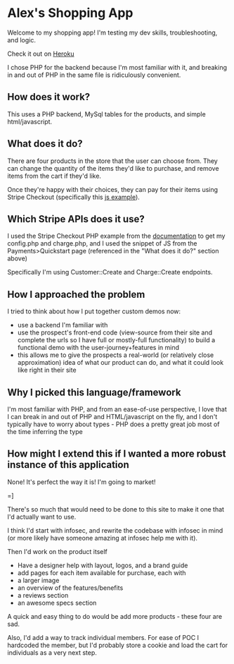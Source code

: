 # Alex's Shopping App

Welcome to my shopping app! I'm testing my dev skills, troubleshooting, and logic.

Check it out on [Heroku](https://simple-php-shoppingcart.herokuapp.com)

I chose PHP for the backend because I'm most familiar with it, and breaking in and out of PHP in the same file is ridiculously convenient.

## How does it work?

This uses a PHP backend, MySql tables for the products, and simple html/javascript.

## What does it do?

There are four products in the store that the user can choose from. They can change the quantity of the items they'd like to purchase, and remove items from the cart if they'd like.

Once they're happy with their choices, they can pay for their items using Stripe Checkout (specifically this [js example](https://stripe.com/docs/quickstart)).

## Which Stripe APIs does it use?

I used the Stripe Checkout PHP example from the [documentation](https://stripe.com/docs/checkout/php) to get my config.php and charge.php, and I used the snippet of JS from the Payments>Quickstart page (referenced in the "What does it do?" section above)

Specifically I'm using Customer::Create and Charge::Create endpoints.

## How I approached the problem

I tried to think about how I put together custom demos now:
* use a backend I'm familiar with
* use the prospect's front-end code (view-source from their site and complete the urls so I have full or mostly-full functionality) to build a functional demo with the user-journey+features in mind
* this allows me to give the prospects a real-world (or relatively close approximation) idea of what our product can do, and what it could look like right in their site

## Why I picked this language/framework

I'm most familiar with PHP, and from an ease-of-use perspective, I love that I can break in and out of PHP and HTML/javascript on the fly, and I don't typically have to worry about types - PHP does a pretty great job most of the time inferring the type

## How might I extend this if I wanted a more robust instance of this application

None! It's perfect the way it is! I'm going to market!

=]

There's so much that would need to be done to this site to make it one that I'd actually want to use.

I think I'd start with infosec, and rewrite the codebase with infosec in mind (or more likely have someone amazing at infosec help me with it).

Then I'd work on the product itself 
* Have a designer help with layout, logos, and a brand guide
* add pages for each item available for purchase, each with
 * a larger image
 * an overview of the features/benefits
 * a reviews section
 * an awesome specs section
 
A quick and easy thing to do would be add more products - these four are sad.

Also, I'd add a way to track individual members. For ease of POC I hardcoded the member, but I'd probably store a cookie and load the cart for individuals as a very next step.
